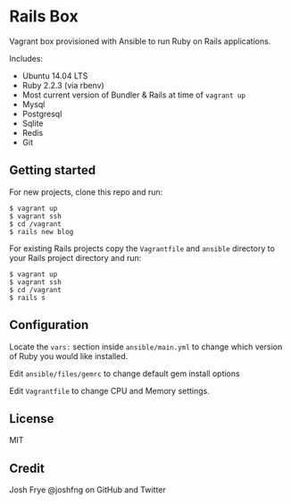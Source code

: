 # Rails Box

Vagrant box provisioned with Ansible to run Ruby on Rails applications.

Includes:
 - Ubuntu 14.04 LTS
 - Ruby 2.2.3 (via rbenv)
 - Most current version of Bundler & Rails at time of `vagrant up`
 - Mysql
 - Postgresql
 - Sqlite
 - Redis
 - Git

## Getting started

For new projects, clone this repo and run:
```
$ vagrant up
$ vagrant ssh
$ cd /vagrant
$ rails new blog
```

For existing Rails projects copy the `Vagrantfile` and `ansible` directory to your Rails project directory and run:

```
$ vagrant up
$ vagrant ssh
$ cd /vagrant
$ rails s
```

## Configuration

Locate the `vars:` section inside `ansible/main.yml` to change which version of Ruby you would like installed.

Edit `ansible/files/gemrc` to change default gem install options

Edit `Vagrantfile` to change CPU and Memory settings.

## License

MIT

## Credit

Josh Frye @joshfng on GitHub and Twitter
